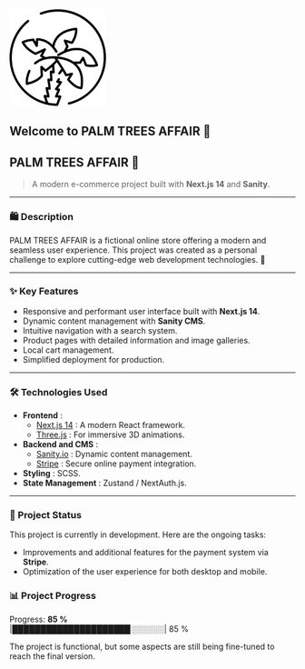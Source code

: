 <img title="palm trees affair" alt="palm trees affair" style="width:170px;" src="public/assets/palmtrees_icon_white.png" >

## Welcome to PALM TREES AFFAIR 🌴

## PALM TREES AFFAIR 🌴

> A modern e-commerce project built with **Next.js 14** and **Sanity**.

---

### 🛍️ **Description**

PALM TREES AFFAIR is a fictional online store offering a modern and seamless user experience. This project was created as a personal challenge to explore cutting-edge web development technologies. 🚀

---

### ✨ **Key Features**

- Responsive and performant user interface built with **Next.js 14**.
- Dynamic content management with **Sanity CMS**.
- Intuitive navigation with a search system.
- Product pages with detailed information and image galleries.
- Local cart management.
- Simplified deployment for production.

---

### 🛠️ Technologies Used

- **Frontend** :
  - [Next.js 14](https://nextjs.org/) : A modern React framework.
  - [Three.js](https://threejs.org/) : For immersive 3D animations.
- **Backend and CMS** :
  - [Sanity.io](https://www.sanity.io/) : Dynamic content management.
  - [Stripe](https://stripe.com/) : Secure online payment integration.
- **Styling** : SCSS.
- **State Management** : Zustand / NextAuth.js.

---

### 🚧 Project Status

This project is currently in development. Here are the ongoing tasks:

- Improvements and additional features for the payment system via **Stripe**.
- Optimization of the user experience for both desktop and mobile.

### 📊 Project Progress

Progress: **85 %**  
|█████████████████████░░░░░░| 85 %

The project is functional, but some aspects are still being fine-tuned to reach the final version.
